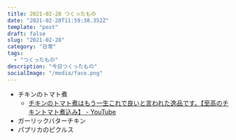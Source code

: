 ```yaml
---
title: 2021-02-28 つくったもの
date: "2021-02-28T11:59:38.352Z"
template: "post"
draft: false
slug: "2021-02-28"
category: "日常"
tags:
  - "つくったもの"
description: "今日つくったもの"
socialImage: "/media/face.png"
---
```


- チキンのトマト煮
  - [チキンのトマト煮はもう一生これで良いと言われた逸品です。【至高のチキントマト煮込み】 - YouTube](https://www.youtube.com/watch?v=XKMPGZIMz9M)
- ガーリックバターチキン
- パプリカのピクルス

